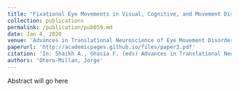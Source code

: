 ```yaml
---
title: "Fixational Eye Movements in Visual, Cognitive, and Movement Disorders"
collection: publications
permalink: /publication/pub059.md
date: Jan 4, 2020
venue: 'Advances in Translational Neuroscience of Eye Movement Disorders'
paperurl: 'http://academicpages.github.io/files/paper3.pdf'
citation: 'In: Shaikh A., Ghasia F. (eds) Advances in Translational Neuroscience of Eye Movement Disorders. Contemporary Clinical Neuroscience. Springer, Cham.'
authors: 'Otero-Millan, Jorge'
---
```

Abstract will go here

